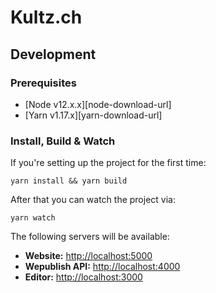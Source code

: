 # Kultz.ch

## Development

### Prerequisites

- [Node v12.x.x][node-download-url]
- [Yarn v1.17.x][yarn-download-url]

### Install, Build & Watch

If you're setting up the project for the first time:

```
yarn install && yarn build
```

After that you can watch the project via:

```
yarn watch
```


The following servers will be available:

- **Website:** [http://localhost:5000](http://localhost:5000)
- **Wepublish API:** [http://localhost:4000](http://localhost:4000)
- **Editor:** [http://localhost:3000](http://localhost:3000)
